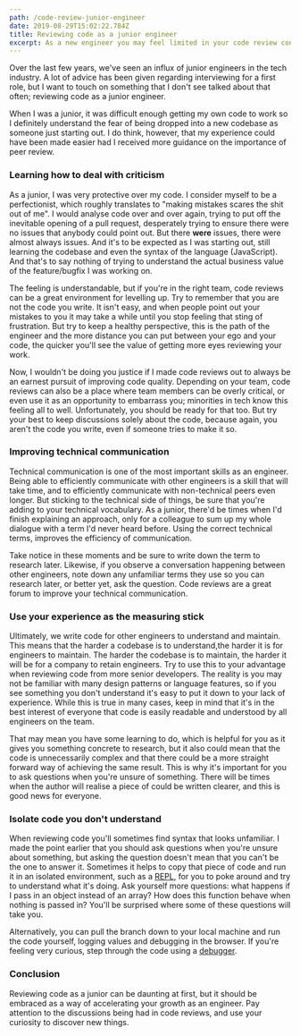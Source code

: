 ```yaml
---
path: /code-review-junior-engineer
date: 2019-08-29T15:02:22.784Z
title: Reviewing code as a junior engineer
excerpt: As a new engineer you may feel limited in your code review contributions. Here are some things to focus on.
---
```


Over the last few years, we've seen an influx of junior engineers in the tech industry. A lot of advice has been given regarding interviewing for a first role, but I want to touch on something that I don't see talked about that often; reviewing code as a junior engineer.

When I was a junior, it was difficult enough getting my own code to work so I definitely understand the fear of being dropped into a new codebase as someone just starting out. I do think, however, that my experience could have been made easier had I received more guidance on the importance of peer review.

### Learning how to deal with criticism

As a junior, I was very protective over my code. I consider myself to be a perfectionist, which roughly translates to "making mistakes scares the shit out of me". I would analyse code over and over again, trying to put off the inevitable opening of a pull request, desperately trying to ensure there were no issues that anybody could point out. But there **were** issues, there were almost always issues. And it's to be expected as I was starting out, still learning the codebase and even the syntax of the language (JavaScript). And that's to say nothing of trying to understand the actual business value of the feature/bugfix I was working on.

The feeling is understandable, but if you're in the right team, code reviews can be a great environment for levelling up. Try to remember that you are not the code you write. It isn't easy, and when people point out your mistakes to you it may take a while until you stop feeling that sting of frustration. But try to keep a healthy perspective, this is the path of the engineer and the more distance you can put between your ego and your code, the quicker you'll see the value of getting more eyes reviewing your work.

Now, I wouldn't be doing you justice if I made code reviews out to always be an earnest pursuit of improving code quality. Depending on your team, code reviews can also be a place where team members can be overly critical, or even use it as an opportunity to embarrass you; minorities in tech know this feeling all to well. Unfortunately, you should be ready for that too. But try your best to keep discussions solely about the code, because again, you aren't the code you write, even if someone tries to make it so.

### Improving technical communication

Technical communication is one of the most important skills as an engineer. Being able to efficiently communicate with other engineers is a skill that will take time, and to efficiently communicate with non-technical peers even longer. But sticking to the technical side of things, be sure that you're adding to your technical vocabulary. As a junior, there'd be times when I'd finish explaining an approach, only for a colleague to sum up my whole dialogue with a term I'd never heard before. Using the correct technical terms, improves the efficiency of communication.

Take notice in these moments and be sure to write down the term to research later. Likewise, if you observe a conversation happening between other engineers, note down any unfamiliar terms they use so you can research later, or better yet, ask the question. Code reviews are a great forum to improve your technical communication.

### Use your experience as the measuring stick

Ultimately, we write code for other engineers to understand and maintain. This means that the harder a codebase is to understand,the harder it is for engineers to maintain. The harder the codebase is to maintain, the harder it will be for a company to retain engineers. Try to use this to your advantage when reviewing code from more senior developers. The reality is you may not be familiar with many design patterns or language features, so if you see something you don't understand it's easy to put it down to your lack of experience. While this is true in many cases, keep in mind that it's in the best interest of everyone that code is easily readable and understood by all engineers on the team.

That may mean you have some learning to do, which is helpful for you as it gives you something concrete to research, but it also could mean that the code is unnecessarily complex and that there could be a more straight forward way of achieving the same result. This is why it's important for you to ask questions when you're unsure of something. There will be times when the author will realise a piece of could be written clearer, and this is good news for everyone.

### Isolate code you don't understand

When reviewing code you'll sometimes find syntax that looks unfamiliar. I made the point earlier that you should ask questions when you're unsure about something, but asking the question doesn't mean that you can't be the one to answer it.
Sometimes it helps to copy that piece of code and run it in an isolated environment, such as a [REPL](https://babeljs.io/repl/), for you to poke around and try to understand what it's doing. Ask yourself more questions: what happens if I pass in an object instead of an array? How does this function behave when nothing is passed in? You'll be surprised where some of these questions will take you.

Alternatively, you can pull the branch down to your local machine and run the code yourself, logging values and debugging in the browser. If you're feeling very curious, step through the code using a [debugger](https://developers.google.com/web/tools/chrome-devtools/javascript/).

### Conclusion

Reviewing code as a junior can be daunting at first, but it should be embraced as a way of accelerating your growth as an engineer. Pay attention to the discussions being had in code reviews, and use your curiosity to discover new things.

